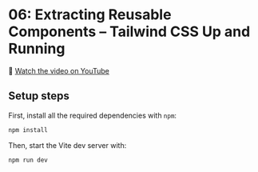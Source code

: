 # 06: Extracting Reusable Components – Tailwind CSS Up and Running

🍿 [Watch the video on YouTube](https://www.youtube.com/watch?v=v-mkUxhaFVA)

## Setup steps

First, install all the required dependencies with `npm`:

```sh
npm install
```

Then, start the Vite dev server with:

```sh
npm run dev
```
